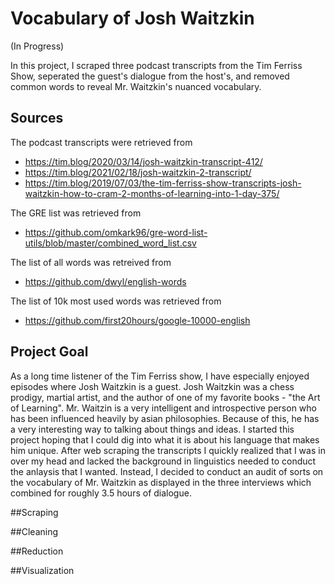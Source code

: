 # Vocabulary of Josh Waitzkin

(In Progress)

In this project, I scraped three podcast transcripts from the Tim Ferriss Show, seperated the guest's dialogue from the host's, and removed common words to reveal Mr. Waitzkin's nuanced vocabulary.

## Sources
The podcast transcripts were retrieved from
* https://tim.blog/2020/03/14/josh-waitzkin-transcript-412/
* https://tim.blog/2021/02/18/josh-waitzkin-2-transcript/
* https://tim.blog/2019/07/03/the-tim-ferriss-show-transcripts-josh-waitzkin-how-to-cram-2-months-of-learning-into-1-day-375/

The GRE list was retrieved from
* https://github.com/omkark96/gre-word-list-utils/blob/master/combined_word_list.csv

The list of all words was retreived from
* https://github.com/dwyl/english-words

The list of 10k most used words was retrieved from
* https://github.com/first20hours/google-10000-english

## Project Goal
As a long time listener of the Tim Ferriss show, I have especially enjoyed episodes where Josh Waitzkin is a guest. Josh Waitzkin was a chess prodigy, martial artist, and the author of one of my favorite books - "the Art of Learning". Mr. Waitzin is a very intelligent and introspective person who has been influenced heavily by asian philosophies. Because of this, he has a very interesting way to talking about things and ideas. I started this project hoping that I could dig into what it is about his language that makes him unique. After web scraping the transcripts I quickly realized that I was in over my head and lacked the background in linguistics needed to conduct the anlaysis that I wanted. Instead, I decided to conduct an audit of sorts on the vocabulary of Mr. Waitzkin as displayed in the three interviews which combined for roughly 3.5 hours of dialogue.

##Scraping



##Cleaning


##Reduction



##Visualization
